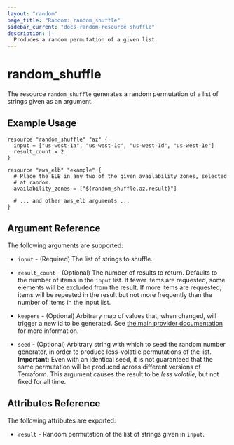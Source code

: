 ```yaml
---
layout: "random"
page_title: "Random: random_shuffle"
sidebar_current: "docs-random-resource-shuffle"
description: |-
  Produces a random permutation of a given list.
---
```


# random\_shuffle

The resource `random_shuffle` generates a random permutation of a list
of strings given as an argument.

## Example Usage

```hcl
resource "random_shuffle" "az" {
  input = ["us-west-1a", "us-west-1c", "us-west-1d", "us-west-1e"]
  result_count = 2
}

resource "aws_elb" "example" {
  # Place the ELB in any two of the given availability zones, selected
  # at random.
  availability_zones = ["${random_shuffle.az.result}"]

  # ... and other aws_elb arguments ...
}
```

## Argument Reference

The following arguments are supported:

* `input` - (Required) The list of strings to shuffle.

* `result_count` - (Optional) The number of results to return. Defaults to
  the number of items in the `input` list. If fewer items are requested,
  some elements will be excluded from the result. If more items are requested,
  items will be repeated in the result but not more frequently than the number
  of items in the input list.

* `keepers` - (Optional) Arbitrary map of values that, when changed, will
  trigger a new id to be generated. See
  [the main provider documentation](../index.html) for more information.

* `seed` - (Optional) Arbitrary string with which to seed the random number
  generator, in order to produce less-volatile permutations of the list.
  **Important:** Even with an identical seed, it is not guaranteed that the
  same permutation will be produced across different versions of Terraform.
  This argument causes the result to be *less volatile*, but not fixed for
  all time.

## Attributes Reference

The following attributes are exported:

* `result` - Random permutation of the list of strings given in `input`.

